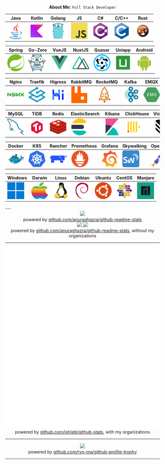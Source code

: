 


<div align="center">


**About Me:**  `Full Stack Developer`


| Java | Kotlin | Golang | JS | C# | C/C++ | Rust |
|------|--------|--------|-------|----|----|------|
|  <img src="icon/java.svg" width="55" height="55" style="min-width:55px;min-height:55px" /> | <img src="icon/kotlin.svg" width="55" height="55" style="min-width:55px;min-height:55px" /> | <img src="icon/go.svg" width="55" height="55" style="min-width:55px;min-height:55px" /> | <img src="icon/javascript.svg" width="55" height="55" style="min-width:55px;min-height:55px" /> | <img src="icon/csharp.svg" width="55" height="55" style="min-width:55px;min-height:55px" /> |<img src="icon/c.svg" width="55" height="55" style="min-width:55px;min-height:55px" /> |  <img src="icon/rust.jpg" width="55" height="55" style="min-width:55px;min-height:55px" /> |
  
| Spring | Go-Zero | VueJS | NuxtJS | Quasar | Uniapp | Android | 
|--------|---------|-------|--------|--------|--------|---------|
| <img src="icon/spring.svg" width="55" height="55" style="min-width:55px;min-height:55px" /> | <img src="icon/go-zero.png" width="55" height="55" style="min-width:55px;min-height:55px" /> | <img src="icon/vuejs.svg" width="55" height="55" style="min-width:55px;min-height:55px" /> | <img src="icon//nuxtjs.svg" width="55" height="55" style="min-width:55px;min-height:55px" /> | <img src="icon/quasar.svg" width="55" height="55" style="min-width:55px;min-height:55px" /> | <img src="icon/uni.png" width="55" height="55" style="min-width:55px;min-height:55px" /> | <img src="icon/android.svg" width="55" height="55" style="min-width:55px;min-height:55px" /> |

| Nginx  | Traefik | Higress | RabbitMQ | RocketMQ | Kafka  | EMQX  |
|--------|---------|---------|----------|----------|--------|-------|
| <img src="icon/nginx.svg" width="55" height="55" style="min-width:55px;min-height:55px" /> | <img src="icon/traefikproxy.svg" width="55" height="55" style="min-width:55px;min-height:55px" /> | <img src="icon/higress.png" width="55" height="55" style="min-width:55px;min-height:55px" /> | <img src="icon/rabbitmq.svg" width="55" height="55" style="min-width:55px;min-height:55px" /> | <img src="icon/rocketmq.png" width="55" height="55" style="min-width:55px;min-height:55px" /> | <img src="icon/kafka.jpg" width="55" height="55" style="min-width:55px;min-height:55px" /> | <img src="icon/emqx.jpg" width="55" height="55" style="min-width:55px;min-height:55px" /> |

| MySQL  | TiDB   | Redis  |  ElasticSearch | Kibana | ClickHouse | VictoriaMetrics |
|--------|--------|--------|---------------|--------|------------|-----------------|
| <img src="icon/mysql.svg" width="55" height="55" style="min-width:55px;min-height:55px" /> | <img src="icon/tidb.png" width="55" height="55" style="min-width:55px;min-height:55px" /> | <img src="icon/redis.svg" width="55" height="55" style="min-width:55px;min-height:55px" /> | <img src="icon/elasticsearch.svg" width="55" height="55" style="min-width:55px;min-height:55px" /> | <img src="icon/kibana.svg" width="55" height="55" style="min-width:55px;min-height:55px" /> | <img src="icon/cloickhouse.png" width="55" height="55" style="min-width:55px;min-height:55px" /> | <img src="icon/victoriametrics.png" width="55" height="55" style="min-width:55px;min-height:55px" /> | 

| Docker | K8S | Rancher | Prometheus | Grafana | Skywalking | OpenTelemetry |
|--------|-----|---------|------------|---------|------------|---------------|
| <img src="icon/docker.svg" width="55" height="55" style="min-width:55px;min-height:55px" /> | <img src="icon/kubernetes.svg" width="55" height="55" style="min-width:55px;min-height:55px" /> | <img src="icon/rancher.svg" width="55" height="55" style="min-width:55px;min-height:55px" /> | <img src="icon/prometheus.svg" width="55" height="55" style="min-width:55px;min-height:55px" /> | <img src="icon/grafana.svg" width="55" height="55" style="min-width:55px;min-height:55px" /> | <img src="icon/skywalking.svg" width="55" height="55" style="min-width:55px;min-height:55px" /> | <img src="icon/opentelemetry.svg" width="55" height="55" style="min-width:55px;min-height:55px" /> | 

| Windows  | Darwin   | Linux    | Debian   | Ubuntu   | CentOS   | Manjaro |
|----------|----------|----------|----------|----------|----------|---------|
| <img src="icon/windows.svg" width="55" height="55" style="min-width:55px;min-height:55px" /> |<img src="icon/apple.png" width="55" height="55" style="min-width:55px;min-height:55px" /> | <img src="icon/linux.svg" width="55" height="55" style="min-width:55px;min-height:55px" /> | <img src="icon/debian.svg" width="55" height="55" style="min-width:55px;min-height:55px" /> | <img src="icon/ubuntu.png" width="55" height="55" style="min-width:55px;min-height:55px" /> |  <img src="icon/centos.svg" width="55" height="55" style="min-width:55px;min-height:55px" /> | <img src="icon/manjaro.jpg" width="55" height="55" style="min-width:55px;min-height:55px" /> | 

</div>
---

<div align="center">
  <img src="https://streak-stats.demolab.com?user=robotism&theme=highcontrast&hide_border=true&border_radius=5&card_width=800">
</div>
<div align="center">
  powered by <a href="https://github.com/anuraghazra/github-readme-stats">github.com/anuraghazra/github-readme-stats</a>
</div>

<div align="center">
  <img height=180 src="https://github-readme-stats.vercel.app/api?username=robotism&show_icons=true&size_weight=0.15&count_weight=0.5&theme=vision-friendly-dark">
  <img height=180 src="https://github-readme-stats.vercel.app/api/top-langs/?username=robotism&size_weight=0.15&count_weight=0.5&layout=compact&theme=vision-friendly-dark">
</div>


<div align="center">
  powered by <a href="https://github.com/anuraghazra/github-readme-stats">github.com/anuraghazra/github-readme-stats</a>, without my organizations
</div>
 
---

<div align="center">
  <a href="https://github.com/robotism/github-stats">
    <img src="https://github.com/robotism/github-stats/blob/master/generated/overview.svg#gh-dark-mode-only" />
    <img src="https://github.com/robotism/github-stats/blob/master/generated/languages.svg#gh-dark-mode-only" />
  </a>
</div>
<div align="center">
  powered by <a href="https://github.com/jstrieb/github-stats">github.com/jstrieb/github-stats</a>, with my organizations
</div>

---

<div align="center">
  <img src="https://github-profile-trophy.vercel.app/?username=robotism&theme=onedark&row=2&column=4">
</div>
<div align="center">
  powered by <a href="https://github.com/ryo-ma/github-profile-trophy">github.com/ryo-ma/github-profile-trophy</a>
</div>

---

